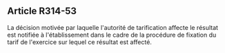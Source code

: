 ## Article R314-53

La décision motivée par laquelle l'autorité de tarification affecte le résultat est notifiée à l'établissement dans
le cadre de la procédure de fixation du tarif de l'exercice sur lequel ce résultat est affecté.

